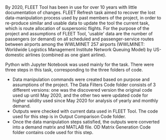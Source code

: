 By 2020, FLEET Tool has been in use for over 10 years with little documentation of changes. FLEET Refresh task aimed to recover the lost data-manipulation process used by past members of the project, in order to re-produce similar and usable data to update the tool the current task, which is route allocation of suspersonic flights. For the purpose of the project and assumptions of FLEET Tool, 'usable' data are the number of passengers (or demand) on all scheduled and passenger-service routes between airports among the WWLMINET 257 airports (WWLMINET: Worldwide Logistics Management Institute Network Queuing Model) by US-domestic airlines (combined as one giant airline).

Python with Jupyter Notebook was used mainly for the task. There were three steps in this task, corresponding to the three folders of code. 
- Data manipulation commands were created based on purpose and assumptions of the project. The Data Filters Code folder consists of 3 different versions: one was the discovered version the original code used up until May 2020, and the other two were updated code for higher validity used since May 2020 for analysis of yearly and monthly demand. 
- Outputs were checked with current data used in FLEET Tool. The code used for this step is in Output Comparison Code folder. 
- Once the data manipulation steps satisfied, the outputs were converted into a demand matrix and MATLAB file. OD Matrix Generation Code folder contains code used for this step. 
